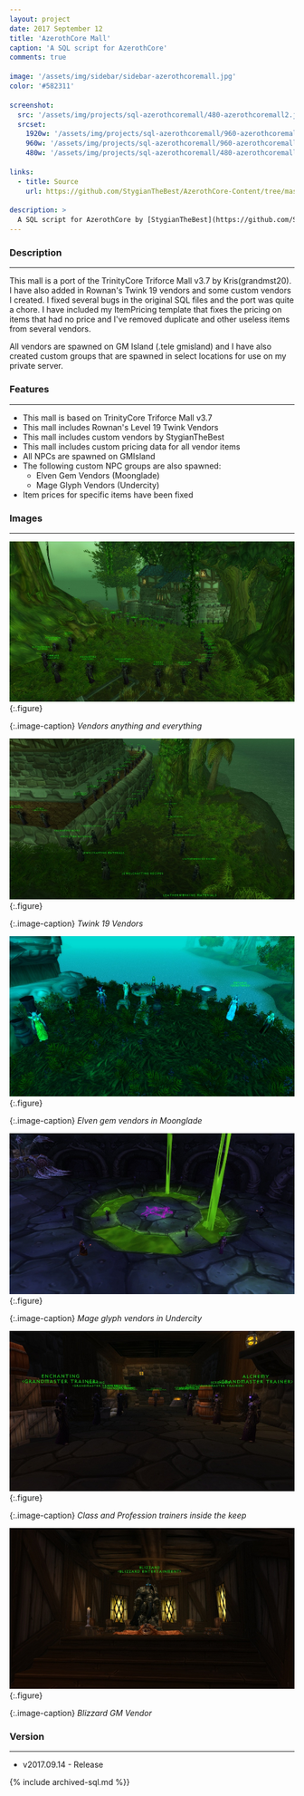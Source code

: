 ```yaml
---
layout: project
date: 2017 September 12
title: 'AzerothCore Mall'
caption: 'A SQL script for AzerothCore'
comments: true

image: '/assets/img/sidebar/sidebar-azerothcoremall.jpg'
color: '#582311'

screenshot:
  src: '/assets/img/projects/sql-azerothcoremall/480-azerothcoremall2.jpg'
  srcset:
    1920w: '/assets/img/projects/sql-azerothcoremall/960-azerothcoremall2.jpg'
    960w: '/assets/img/projects/sql-azerothcoremall/960-azerothcoremall2.jpg'
    480w: '/assets/img/projects/sql-azerothcoremall/480-azerothcoremall2.jpg'

links:
  - title: Source
    url: https://github.com/StygianTheBest/AzerothCore-Content/tree/master/SQL

description: >
  A SQL script for AzerothCore by [StygianTheBest](https://github.com/StygianTheBest/AzerothCore-Content/tree/master/SQL){:target="_blank"}.
---
```


### Description ###
------------------------------------------------------------------------------------------------------------------
This mall is a port of the TrinityCore Triforce Mall v3.7 by Kris(grandmst20). I have also added in Rownan's
Twink 19 vendors and some custom vendors I created. I fixed several bugs in the original SQL files and the port
was quite a chore. I have included my ItemPricing template that fixes the pricing on items that had no price and 
I've removed duplicate and other useless items from several vendors.

All vendors are spawned on GM Island (.tele gmisland) and I have also created custom groups that are spawned in
select locations for use on my private server.

### Features ###
------------------------------------------------------------------------------------------------------------------
- This mall is based on TrinityCore Triforce Mall v3.7
- This mall includes Rownan's Level 19 Twink Vendors
- This mall includes custom vendors by StygianTheBest
- This mall includes custom pricing data for all vendor items
- All NPCs are spawned on GMIsland
- The following custom NPC groups are also spawned:
	- Elven Gem Vendors (Moonglade)
	- Mage Glyph Vendors (Undercity)
- Item prices for specific items have been fixed


### Images ###
------------------------------------------------------------------------------------------------------------------
![](/assets/img/projects/sql-azerothcoremall/960-azerothcoremall5.jpg){:.figure}

{:.image-caption}
*Vendors anything and everything*

![](/assets/img/projects/sql-azerothcoremall/960-azerothcoremall6.jpg){:.figure}

{:.image-caption}
*Twink 19 Vendors*

![](/assets/img/projects/sql-azerothcoremall/960-gems.jpg){:.figure}

{:.image-caption}
*Elven gem vendors in Moonglade*

![](/assets/img/projects/sql-azerothcoremall/960-glyphs.jpg){:.figure}

{:.image-caption}
*Mage glyph vendors in Undercity*

![](/assets/img/projects/sql-azerothcoremall/960-azerothcoremall3.jpg){:.figure}

{:.image-caption}
*Class and Profession trainers inside the keep*

![](/assets/img/projects/sql-azerothcoremall/960-azerothcoremall4.jpg){:.figure}

{:.image-caption}
*Blizzard GM Vendor*


### Version ###
------------------------------------------------------------------------------------------------------------------
- v2017.09.14 - Release

{% include archived-sql.md %}}